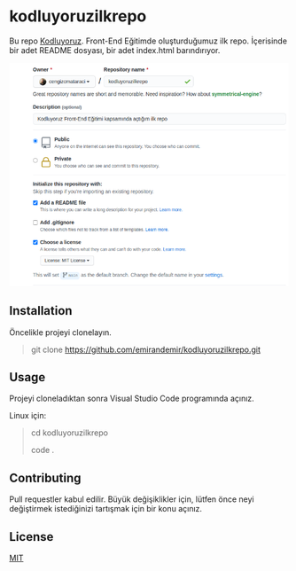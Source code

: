 # kodluyoruzilkrepo

Bu repo [Kodluyoruz](https://www.kodluyoruz.org/). Front-End Eğitimde oluşturduğumuz ilk repo. İçerisinde bir adet README dosyası, bir adet index.html barındırıyor.


![ ](images/github.png)

## Installation 

Öncelikle projeyi clonelayın. 

> git clone  https://github.com/emirandemir/kodluyoruzilkrepo.git

## Usage 

Projeyi cloneladıktan sonra Visual Studio Code programında açınız.

Linux için: 

> cd kodluyoruzilkrepo
>
>code .

## Contributing 

Pull requestler kabul edilir. Büyük değişiklikler için, lütfen önce neyi değiştirmek istediğinizi tartışmak için bir konu açınız.

## License

[MIT](https://choosealicense.com/licenses/mit/)